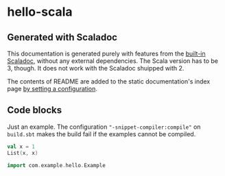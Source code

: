 # hello-scala

## Generated with Scaladoc

This documentation is generated purely with features from the [built-in
Scaladoc](https://docs.scala-lang.org/scala3/guides/scaladoc/index.html),
without any external dependencies. The Scala version has to be 3, though. It
does not work with the Scaladoc shuipped with 2.

The contents of README are added to the static documentation's index page [by
setting a
configuration](https://docs.scala-lang.org/scala3/guides/scaladoc/settings.html#-doc-root-content).

## Code blocks

Just an example. The configuration `"-snippet-compiler:compile"` on `build.sbt`
makes the build fail if the examples cannot be compiled.

```scala
val x = 1
List(x, x)
```

```scala
import com.example.hello.Example
```


